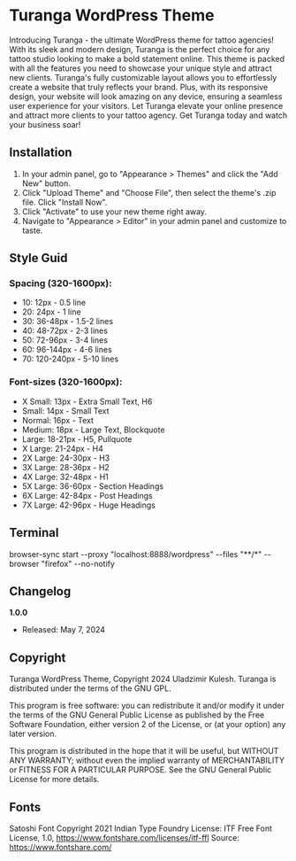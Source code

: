 # Turanga WordPress Theme

Introducing Turanga - the ultimate WordPress theme for tattoo agencies! With its sleek and modern design, Turanga is the perfect choice for any tattoo studio looking to make a bold statement online. This theme is packed with all the features you need to showcase your unique style and attract new clients. Turanga's fully customizable layout allows you to effortlessly create a website that truly reflects your brand. Plus, with its responsive design, your website will look amazing on any device, ensuring a seamless user experience for your visitors. Let Turanga elevate your online presence and attract more clients to your tattoo agency. Get Turanga today and watch your business soar!

## Installation

1. In your admin panel, go to "Appearance > Themes" and click the "Add New" button.
2. Click "Upload Theme" and "Choose File", then select the theme's .zip file. Click "Install Now".
3. Click "Activate" to use your new theme right away.
4. Navigate to "Appearance > Editor" in your admin panel and customize to taste.

## Style Guid

### Spacing (320-1600px):

* 10: 12px			- 0.5 line
* 20: 24px			- 1 line
* 30: 36-48px		- 1.5-2 lines
* 40: 48-72px		- 2-3 lines
* 50: 72-96px		- 3-4 lines
* 60: 96-144px	   - 4-6 lines
* 70: 120-240px	- 5-10 lines

### Font-sizes (320-1600px):

* X Small:		13px		   - Extra Small Text, H6
* Small:			14px		   - Small Text
* Normal:		16px		   - Text
* Medium:		18px		   - Large Text, Blockquote
* Large:			18-21px		- H5, Pullquote
* X Large:		21-24px		- H4
* 2X Large:		24-30px		- H3
* 3X Large:		28-36px		- H2
* 4X Large:		32-48px		- H1
* 5X Large:		36-60px		- Section Headings
* 6X Large:		42-84px		- Post Headings
* 7X Large:		42-96px	   - Huge Headings

## Terminal

browser-sync start --proxy "localhost:8888/wordpress" --files "**/*" --browser "firefox" --no-notify

## Changelog

**1.0.0**
   * Released: May 7, 2024

## Copyright

Turanga WordPress Theme, Copyright 2024 Uladzimir Kulesh.
Turanga is distributed under the terms of the GNU GPL.

This program is free software: you can redistribute it and/or modify
it under the terms of the GNU General Public License as published by
the Free Software Foundation, either version 2 of the License, or
(at your option) any later version.

This program is distributed in the hope that it will be useful,
but WITHOUT ANY WARRANTY; without even the implied warranty of
MERCHANTABILITY or FITNESS FOR A PARTICULAR PURPOSE. See the
GNU General Public License for more details.

## Fonts

Satoshi Font
Copyright 2021 Indian Type Foundry
License: ITF Free Font License, 1.0, https://www.fontshare.com/licenses/itf-ffl
Source: https://www.fontshare.com/
